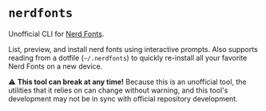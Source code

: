 # `nerdfonts`

Unofficial CLI for [Nerd Fonts][nerd-fonts].

List, preview, and install nerd fonts using interactive prompts. Also supports reading from a dotfile (`~/.nerdfonts`) to quickly re-install all your favorite Nerd Fonts on a new device.

:warning: **This tool can break at any time!** Because this is an unofficial tool, the
utilities that it relies on can change without warning, and this tool's development
may not be in sync with official repository development.

[nerd-fonts]: https://www.nerdfonts.com/
